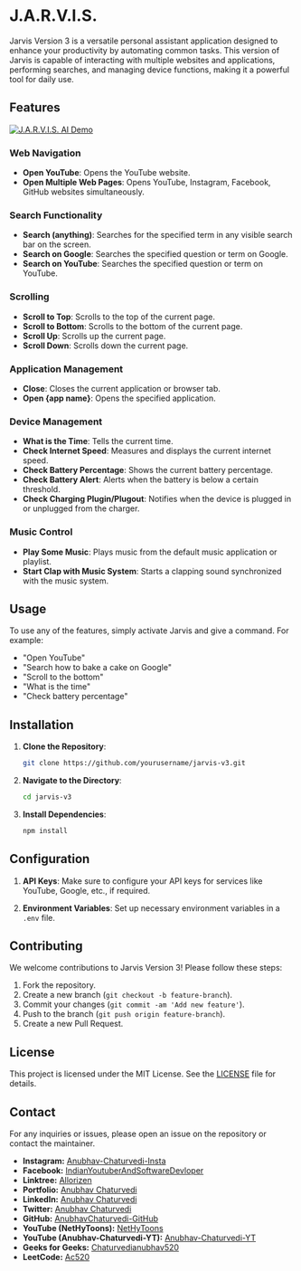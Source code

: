 # J.A.R.V.I.S.

Jarvis Version 3 is a versatile personal assistant application designed to enhance your productivity by automating common tasks. This version of Jarvis is capable of interacting with multiple websites and applications, performing searches, and managing device functions, making it a powerful tool for daily use.

## Features
[![J.A.R.V.I.S. AI Demo](https://i.ytimg.com/vi/YNL2RLWNBsA/maxresdefault.jpg)](https://youtu.be/YNL2RLWNBsA?si=mZc1e37vE98J3dUU)

### Web Navigation
- **Open YouTube**: Opens the YouTube website.
- **Open Multiple Web Pages**: Opens YouTube, Instagram, Facebook, GitHub websites simultaneously.

### Search Functionality
- **Search (anything)**: Searches for the specified term in any visible search bar on the screen.
- **Search on Google**: Searches the specified question or term on Google.
- **Search on YouTube**: Searches the specified question or term on YouTube.

### Scrolling
- **Scroll to Top**: Scrolls to the top of the current page.
- **Scroll to Bottom**: Scrolls to the bottom of the current page.
- **Scroll Up**: Scrolls up the current page.
- **Scroll Down**: Scrolls down the current page.

### Application Management
- **Close**: Closes the current application or browser tab.
- **Open {app name}**: Opens the specified application.

### Device Management
- **What is the Time**: Tells the current time.
- **Check Internet Speed**: Measures and displays the current internet speed.
- **Check Battery Percentage**: Shows the current battery percentage.
- **Check Battery Alert**: Alerts when the battery is below a certain threshold.
- **Check Charging Plugin/Plugout**: Notifies when the device is plugged in or unplugged from the charger.

### Music Control
- **Play Some Music**: Plays music from the default music application or playlist.
- **Start Clap with Music System**: Starts a clapping sound synchronized with the music system.

## Usage

To use any of the features, simply activate Jarvis and give a command. For example:
- "Open YouTube"
- "Search how to bake a cake on Google"
- "Scroll to the bottom"
- "What is the time"
- "Check battery percentage"

## Installation

1. **Clone the Repository**:
   ```bash
   git clone https://github.com/yourusername/jarvis-v3.git
   ```
2. **Navigate to the Directory**:
   ```bash
   cd jarvis-v3
   ```
3. **Install Dependencies**:
   ```bash
   npm install
   ```

## Configuration

1. **API Keys**:
   Make sure to configure your API keys for services like YouTube, Google, etc., if required.
   
2. **Environment Variables**:
   Set up necessary environment variables in a `.env` file.

## Contributing

We welcome contributions to Jarvis Version 3! Please follow these steps:
1. Fork the repository.
2. Create a new branch (`git checkout -b feature-branch`).
3. Commit your changes (`git commit -am 'Add new feature'`).
4. Push to the branch (`git push origin feature-branch`).
5. Create a new Pull Request.

## License

This project is licensed under the MIT License. See the [LICENSE](LICENSE) file for details.

## Contact

For any inquiries or issues, please open an issue on the repository or contact the maintainer.


- **Instagram:** [Anubhav-Chaturvedi-Insta](https://www.instagram.com/_anubhav__chaturvedi_/)
- **Facebook:** [IndianYoutuberAndSoftwareDevloper](https://www.facebook.com/IndianYoutuberAndSoftwareDevloper)
- **Linktree:** [Allorizen](https://linktr.ee/allorizen)
- **Portfolio:** [Anubhav Chaturvedi](https://anubhavchaturvedipro-portfolio.netlify.app)
- **LinkedIn:** [Anubhav Chaturvedi](https://linkedin.com/in/anubhav-chaturvedi-)
- **Twitter:** [Anubhav Chaturvedi](https://twitter.com/AnubhavChatu)
- **GitHub:** [AnubhavChaturvedi-GitHub](https://github.com/AnubhavChaturvedi-GitHub)
- **YouTube (NetHyToons):** [NetHyToons](https://www.youtube.com/@nethytoons)
- **YouTube (Anubhav-Chaturvedi-YT):** [Anubhav-Chaturvedi-YT](https://www.youtube.com/@Anubhav_Chaturvedi)
- **Geeks for Geeks:** [Chaturvedianubhav520](https://auth.geeksforgeeks.org/user/chaturvedianubhav520)
- **LeetCode:** [Ac520](https://leetcode.com/Ac520)


